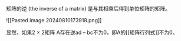 矩阵的逆 (the inverse of a matrix) 是与其相乘后得到单位矩阵的矩阵。

![[Pasted image 20240810173918.png]]

显然，如果2 × 2矩阵 A存在逆ad – bc不为0，即A的[[矩阵行列式]]不为0。
